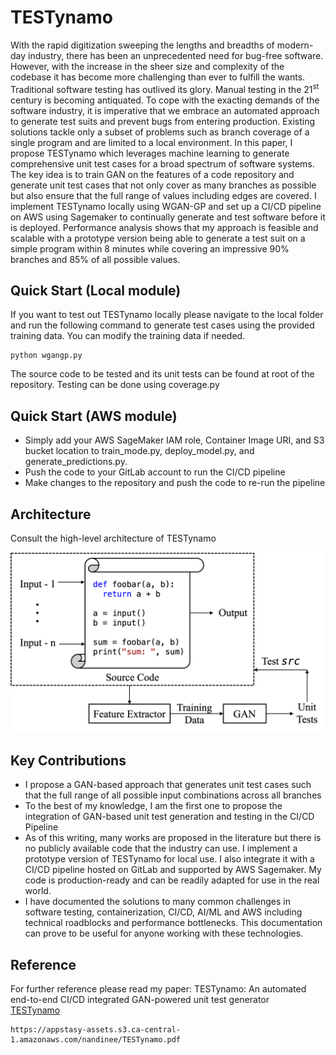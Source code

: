 # TESTynamo

With the rapid digitization sweeping the lengths and breadths of modern-day industry, there has been an unprecedented need for bug-free software. However, with the increase in the sheer size and complexity of the codebase it has become more challenging than ever to fulfill the wants. Traditional software testing has outlived its glory. Manual testing in the 21<sup>st</sup> century is becoming antiquated. To cope with the exacting demands of the software industry, it is imperative that we embrace an automated approach to generate test suits and prevent bugs from entering production. Existing solutions tackle only a subset of problems such as branch coverage of a single program and are limited to a local environment. In this paper, I propose TESTynamo which leverages machine learning to generate comprehensive unit test cases for a broad spectrum of software systems. The key idea is to train GAN on the features of a code repository and generate unit test cases that not only cover as many branches as possible but also ensure that the full range of values including edges are covered. I implement TESTynamo locally using WGAN-GP and set up a CI/CD pipeline on AWS using Sagemaker to continually generate and test software before it is deployed. Performance analysis shows that my approach is feasible and scalable with a prototype version being able to generate a test suit on a simple program within 8 minutes while covering an impressive 90\% branches and 85\% of all possible values.

## Quick Start (Local module)

If you want to test out TESTynamo locally please navigate to the local folder and run the following command to generate test cases using the provided training data. You can modify the training data if needed.

```
python wgangp.py
```

The source code to be tested and its unit tests can be found at root of the repository. Testing can be done using coverage.py

## Quick Start (AWS module)

- Simply add your AWS SageMaker IAM role, Container Image URI, and S3 bucket location to train_mode.py, deploy_model.py, and generate_predictions.py.
- Push the code to your GitLab account to run the CI/CD pipeline
- Make changes to the repository and push the code to re-run the pipeline

## Architecture

Consult the high-level architecture of TESTynamo

![alt text](./figures/system_architecture.png)

## Key Contributions

- I propose a GAN-based approach that generates unit test cases such that the full range of all possible input combinations across all branches
- To the best of my knowledge, I am the first one to propose the integration of GAN-based unit test generation and testing in the CI/CD Pipeline
- As of this writing, many works are proposed in the literature but there is no publicly available code that the industry can use. I implement a prototype version of TESTynamo for local use. I also integrate it with a CI/CD pipeline hosted on GitLab and supported by AWS Sagemaker. My code is production-ready and can be readily adapted for use in the real world.
- I have documented the solutions to many common challenges in software testing, containerization, CI/CD, AI/ML and AWS including technical roadblocks and performance bottlenecks. This documentation can prove to be useful for anyone working with these technologies.

## Reference

For further reference please read my paper:
TESTynamo: An automated end-to-end CI/CD integrated GAN-powered unit test generator
<br>
[TESTynamo](https://appstasy-assets.s3.ca-central-1.amazonaws.com/nandinee/TESTynamo.pdf)

```
https://appstasy-assets.s3.ca-central-1.amazonaws.com/nandinee/TESTynamo.pdf
```
